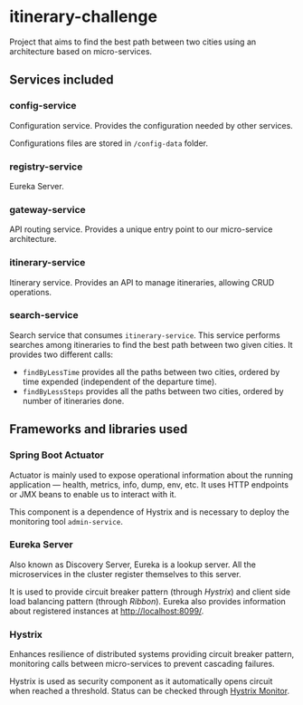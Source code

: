 # itinerary-challenge

Project that aims to find the best path between two cities using an 
  architecture based on micro-services.

## Services included

### config-service

Configuration service. Provides the configuration needed by other services.

Configurations files are stored in `/config-data` folder.

### registry-service

Eureka Server.

### gateway-service

API routing service. Provides a unique entry point to our micro-service architecture.

### itinerary-service

Itinerary service. Provides an API to manage itineraries, allowing CRUD operations.

### search-service

Search service that consumes `itinerary-service`. This service performs searches among 
  itineraries to find the best path between two given cities. It provides two different calls:
- `findByLessTime` provides all the paths between two cities, ordered by time expended 
  (independent of the departure time).
- `findByLessSteps` provides all the paths between two cities, ordered by number of itineraries
  done.

## Frameworks and libraries used

### Spring Boot Actuator

Actuator is mainly used to expose operational information about 
  the running application — health, metrics, info, dump, env, etc. It uses HTTP endpoints 
  or JMX beans to enable us to interact with it.

This component is a dependence of Hystrix and is necessary to deploy the monitoring
  tool `admin-service`.

### Eureka Server

Also known as Discovery Server, Eureka is a lookup server. All the microservices in the
  cluster register themselves to this server.

It is used to provide circuit breaker pattern (through *Hystrix*) and client side load 
  balancing pattern (through *Ribbon*). Eureka also provides  information about registered 
  instances at <http://localhost:8099/>.

### Hystrix

Enhances resilience of distributed systems providing circuit breaker pattern, monitoring calls 
  between micro-services to prevent cascading failures.

Hystrix is used as security component as it automatically opens circuit when reached a threshold. 
  Status can be checked through
  [Hystrix Monitor](http://localhost:8092/hystrix/monitor?stream=http%3A%2F%2Flocalhost%3A8092%2Factuator%2Fhystrix.stream%20).





